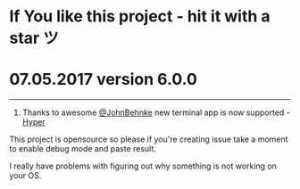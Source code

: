 # If You like this project - hit it with a star ツ

# 07.05.2017 version 6.0.0

---

1. Thanks to awesome [@JohnBehnke](https://github.com/JohnBehnke) new terminal app is now supported - [Hyper](http://hyper.is)

This project is opensource so please if you're creating issue take a moment to enable debug mode and paste result.

I really have problems with figuring out why something is not working on your OS.
